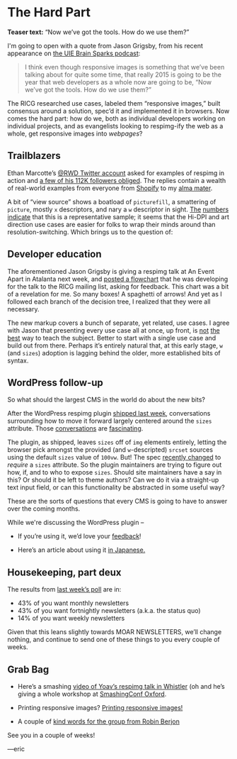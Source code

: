 # The Hard Part

**Teaser text:** “Now we’ve got the tools. How do we use them?”

I'm going to open with a quote from Jason Grigsby, from his recent appearance on [the UIE Brain Sparks podcast](http://www.uie.com/brainsparks/2015/02/02/jason-grigsby-real-world-responsive-web-design/):

> I think even though responsive images is something that we’ve been talking about for quite some time, that really 2015 is going to be the year that web developers as a whole now are going to be, “Now we’ve got the tools. How do we use them?”

The RICG researched use cases, labeled them “responsive images,” built consensus around a solution, spec’d it and implemented it in browsers. Now comes the hard part: how do we, both as individual developers working on individual projects, and as evangelists looking to respimg-ify the web as a whole, get responsive images into *webpages*?

## Trailblazers

Ethan Marcotte’s [@RWD Twitter account](https://twitter.com/rwd) asked for examples of respimg in action and [a few of his 112K followers obliged](https://twitter.com/RWD/status/560114266137985026). The replies contain a wealth of real-world examples from everyone from [Shopify](http://t.co/klSBfxwDPF) to my [alma mater](http://commonreader.wustl.edu/).

A bit of “view source” shows a boatload of `picturefill`, a smattering of `picture`, mostly `x` descriptors, and nary a `w` descriptor in sight. [The](https://www.chromestatus.com/metrics/feature/timeline/popularity/524) [numbers](https://www.chromestatus.com/metrics/feature/timeline/popularity/523) [indicate](https://www.chromestatus.com/metrics/feature/timeline/popularity/521) that this is a representative sample; it seems that the Hi-DPI and art direction use cases are easier for folks to wrap their minds around than resolution-switching. Which brings us to the question of:

## Developer education

The aforementioned Jason Grigsby is giving a respimg talk at An Event Apart in Atalanta next week, and [posted a flowchart](http://lists.w3.org/Archives/Public/public-respimg/2015Jan/0003.html) that he was developing for the talk to the RICG mailing list, asking for feedback. This chart was a bit of a revelation for me. So many boxes! A spaghetti of arrows! And yet as I followed each branch of the decision tree, I realized that they were all necessary.

The new markup covers a bunch of separate, yet related, use cases. I agree with Jason that presenting every use case all at once, up front, is [not](https://twitter.com/grigs/status/562738155317907456) [the](https://twitter.com/grigs/status/562738406997127169) [best](https://twitter.com/grigs/status/562738553189593088) way to teach the subject. Better to start with a single use case and build out from there. Perhaps it’s entirely natural that, at this early stage, `w` (and `sizes`) adoption is lagging behind the older, more established bits of syntax.

## WordPress follow-up

So what should the largest CMS in the world do about the new bits?

After the WordPress respimg plugin [shipped last week](http://us8.campaign-archive2.com/?u=c988d9ca55d5d09e73a7dc993&id=528f79d024&e=4db00bcdc4), conversations surrounding how to move it forward largely centered around the `sizes` attribute. Those [conversations](https://github.com/ResponsiveImagesCG/wp-tevko-responsive-images/issues/34) are [fascinating](https://github.com/ResponsiveImagesCG/wp-tevko-responsive-images/issues/34).

The plugin, as shipped, leaves `sizes` off of `img` elements entirely, letting the browser pick amongst the provided (and `w`-descripted) `srcset` sources using the default `sizes` value of `100vw`. But! The spec [recently changed](https://github.com/ResponsiveImagesCG/picture-element/issues/253) to *require* a `sizes` attribute. So the plugin maintainers are trying to figure out how, if, and to who to expose `sizes`. Should site maintainers have a say in this? Or should it be left to theme authors? Can we do it via a straight-up text input field, or can this functionality be abstracted in some useful way?

These are the sorts of questions that every CMS is going to have to answer over the coming months.

While we're discussing the WordPress plugin –

- If you’re using it, we’d love your [feedback](https://wordpress.org/support/view/plugin-reviews/ricg-responsive-images)!

- Here’s an article about using it [in Japanese.](http://parashuto.com/rriver/responsive-web/responsive-images-wordpress-plugin)

## Housekeeping, part deux

The results from [last week’s poll](https://docs.google.com/forms/d/1c_pQqkwOhBYe3mD5gBAEXscZDeA2bQyhL_NiW-mYpC4/viewform) are in:

- 43% of you want monthly newsletters
- 43% of you want fortnightly newsletters (a.k.a. the status quo)
- 14% of you want weekly newsletters

Given that this leans slightly towards MOAR NEWSLETTERS, we’ll change nothing, and continue to send one of these things to you every couple of weeks.

## Grab Bag

- Here’s a smashing [video of Yoav’s respimg talk in Whistler](http://vimeo.com/117250453)
(oh and he’s giving a whole workshop at [SmashingConf Oxford](http://smashingconf.com/workshops/yoav-weiss).

- Printing responsive images? [Printing responsive images!](https://www.w3.org/Bugs/Public/show_bug.cgi?id=27864#c2)

- A couple of [kind words for the group from Robin Berjon](https://twitter.com/boblet/status/559222927124488192)

See you in a couple of weeks!

—eric
